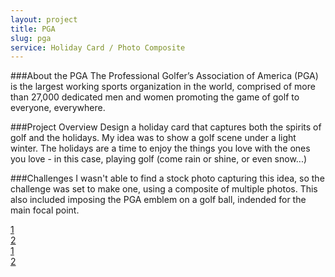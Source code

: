 ```yaml
---
layout: project
title: PGA
slug: pga
service: Holiday Card / Photo Composite
---
```


###About the PGA
The Professional Golfer’s Association of America (PGA) is the largest working sports organization in the world, comprised of more than 27,000 dedicated men and women promoting the game of golf to everyone, everywhere.

###Project Overview
Design a holiday card that captures both the spirits of golf and the holidays. My idea was to show a golf scene under a light winter. The holidays are a time to enjoy the things you love with the ones you love - in this case, playing golf (come rain or shine, or even snow...)

###Challenges
I wasn't able to find a stock photo capturing this idea, so the challenge was set to make one, using a composite of multiple photos. This also included imposing the PGA emblem on a golf ball, indended for the main focal point.

<div class="gallery">
  <div class="gallery-group">
    <a class="fancybox" href="pga-card.jpg"><div class="image large-image" style="background-image:url('pga-card.jpg')"></div></a>
    <div class="small-image-group">
      <a class="fancybox" href="pga-card-design-closeup.jpg"><div class="image small-image" style="background-image:url('pga-card-design-closeup.jpg')">1</div></a>
      <a class="fancybox fancybox.iframe" href="https://player.vimeo.com/video/137291395"><div class="image small-image video" style="background-image:url('pga-card-process-thumb.gif')">2</div></a>
    </div>
  </div>
  <div class="gallery-group">
    <a class="fancybox" href="pga-card-design.jpg"><div class="image large-image" style="background-image:url('pga-card-design.jpg');background-position:bottom center"></div></a>
    <div class="small-image-group">
      <a class="fancybox" href="pga-card-design-closeup.jpg"><div class="image small-image" style="background-image:url('pga-card-design-closeup.jpg')">1</div></a>
      <a class="fancybox" href="pga-card-process-thumb.gif"><div class="image small-image" style="background-image:url('pga-card-process-thumb.gif')">2</div></a>
    </div>
  </div>
</div>